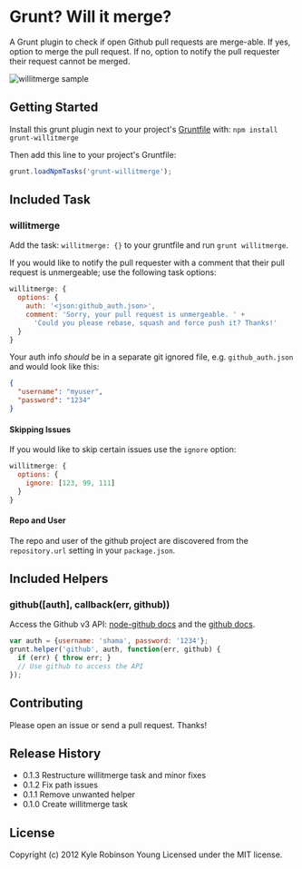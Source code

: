 # Grunt? Will it merge?

A Grunt plugin to check if open Github pull requests are merge-able. If yes,
option to merge the pull request. If no, option to notify the pull requester
their request cannot be merged.

![willitmerge sample](http://dontkry.com/img/willitmerge.png)

## Getting Started

Install this grunt plugin next to your project's [Gruntfile][getting_started]
with: `npm install grunt-willitmerge`

Then add this line to your project's Gruntfile:

```javascript
grunt.loadNpmTasks('grunt-willitmerge');
```

[grunt]: https://github.com/cowboy/grunt
[getting_started]: https://github.com/cowboy/grunt/blob/master/docs/getting_started.md

## Included Task

### willitmerge

Add the task: `willitmerge: {}` to your gruntfile and run
`grunt willitmerge`.

If you would like to notify the pull requester with a comment that their
pull request is unmergeable; use the following task options:

```javascript
willitmerge: {
  options: {
    auth: '<json:github_auth.json>',
    comment: 'Sorry, your pull request is unmergeable. ' +
      'Could you please rebase, squash and force push it? Thanks!'
  }
}
```

Your auth info *should* be in a separate git ignored file, e.g.
`github_auth.json` and would look like this:

```json
{
  "username": "myuser",
  "password": "1234"
}
```

#### Skipping Issues

If you would like to skip certain issues use the `ignore` option:

```javascript
willitmerge: {
  options: {
    ignore: [123, 99, 111]
  }
}
```

#### Repo and User

The repo and user of the github project are discovered from the `repository.url`
setting in your `package.json`.

## Included Helpers

### github([auth], callback(err, github))

Access the Github v3 API:
[node-github docs](http://ajaxorg.github.com/node-github/) and the
[github docs](http://developer.github.com/v3/).

```javascript
var auth = {username: 'shama', password: '1234'};
grunt.helper('github', auth, function(err, github) {
  if (err) { throw err; }
  // Use github to access the API
});
```

## Contributing

Please open an issue or send a pull request. Thanks!

## Release History

* 0.1.3 Restructure willitmerge task and minor fixes
* 0.1.2 Fix path issues
* 0.1.1 Remove unwanted helper
* 0.1.0 Create willitmerge task

## License

Copyright (c) 2012 Kyle Robinson Young
Licensed under the MIT license.
